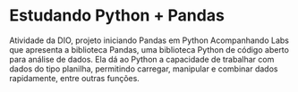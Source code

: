 # Estudando Python + Pandas
Atividade da DIO, projeto iniciando Pandas em Python
Acompanhando Labs que apresenta a biblioteca Pandas, uma biblioteca Python de código aberto para análise de dados. 
Ela dá ao Python a capacidade de trabalhar com dados do tipo planilha, permitindo carregar, manipular e combinar dados rapidamente, entre outras funções.
